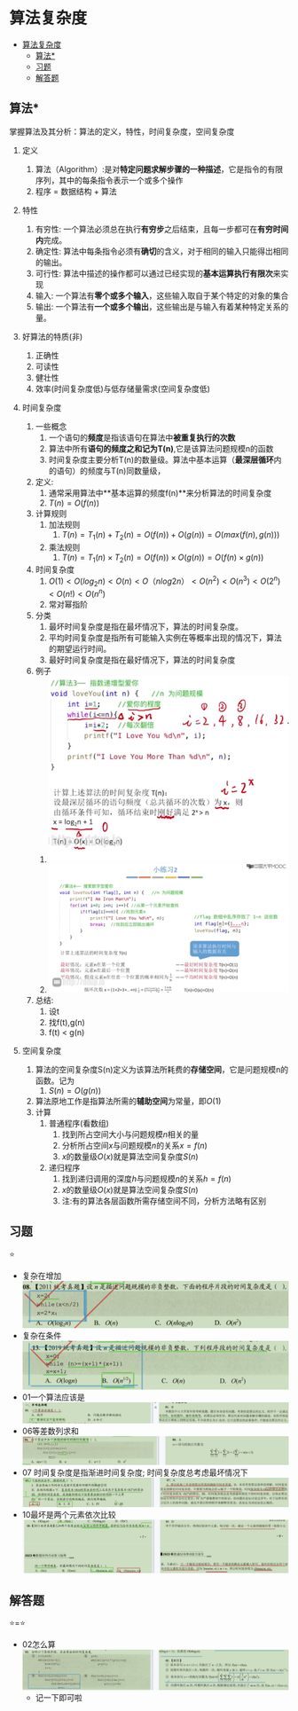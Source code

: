 # 算法复杂度

- [算法复杂度](#算法复杂度)
  - [算法\*](#算法)
  - [习题](#习题)
  - [解答题](#解答题)

## 算法*

掌握算法及其分析：算法的定义，特性，时间复杂度，空间复杂度

1. 定义
   1. 算法（Algorithm）:是对**特定问题求解步骤的一种描述**，它是指令的有限序列，其中的每条指令表示一个或多个操作
   2. 程序 = 数据结构 + 算法

2. 特性
   1. 有穷性: 一个算法必须总在执行**有穷步**之后结束，且每一步都可在**有穷时间内**完成。
   2. 确定性: 算法中每条指令必须有**确切**的含义，对于相同的输入只能得岀相同的输出。
   3. 可行性: 算法中描述的操作都可以通过已经实现的**基本运算执行有限次**来实现
   4. 输入: 一个算法有**零个或多个输入**，这些输入取自于某个特定的对象的集合
   5. 输出: 一个算法有**一个或多个输出**，这些输出是与输入有着某种特定关系的量。

3. 好算法的特质(非)
   1. 正确性
   2. 可读性
   3. 健壮性
   4. 效率(时间复杂度低)与低存储量需求(空间复杂度低)

4. 时间复杂度
   1. 一些概念
      1. 一个语句的**频度**是指该语句在算法中**被重复执行的次数**
      2. 算法中所有**语句的频度之和记为T(n)**,它是该算法问题规模n的函数
      3. 时间复杂度主要分析T(n)的数量级。算法中基本运算（**最深层循环**内的语句）的频度与T(n)同数量级，
   2. 定义:
      1. 通常采用算法中**基本运算的频度f(n)**来分析算法的时间复杂度
      2. $T(n) = O(f(n))$
   3. 计算规则
      1. 加法规则
         1. $T(n)=T_1(n)+T_2(n)=O(f(n))+O(g(n))=O(max(f(n),g(n)))$
      2. 乘法规则
         1. $T(n)= T_1(n)×T_2(n)=O(f(n))×O(g(n))= O(f(n)×g(n))$
   4. 时间复杂度
      1. $O(1) < O (log_2n) < O(n) < O（nlog2n）< O (n^2) < O(n^3) < O(2^n) < O(n!) < O(n^n)$
      2. 常对幂指阶
   5. 分类
      1. 最坏时间复杂度是指在最坏情况下，算法的时间复杂度。
      2. 平均时间复杂度是指所有可能输入实例在等概率出现的情况下，算法的期望运行时间。
      3. 最好时间复杂度是指在最好情况下，算法的时间复杂度
   6. 例子
      1. ![20221026214551](https://raw.githubusercontent.com/Logible/Image/main/note_image/20221026214551.png)
      2. ![20221026214736](https://raw.githubusercontent.com/Logible/Image/main/note_image/20221026214736.png)
   7. 总结:
      1. 设t
      2. 找f(t),g(n)
      3. f(t) < g(n)

5. 空间复杂度
   1. 算法的空间复杂度S(n)定义为该算法所耗费的**存储空间**，它是问题规模n的函数。记为
      1. $S(n)=O(g(n))$
   2. 算法原地工作是指算法所需的**辅助空间**为常量，即$O(1)$
   3. 计算
      1. 普通程序(看数组)
         1. 找到所占空间大小与问题规模$n$相关的量
         2. 分析所占空间$x$与问题规模$n$的关系$x=f(n)$
         3. $x$的数量级$O(x)$就是算法空间复杂度$S(n)$
      2. 递归程序
         1. 找到递归调用的深度$h$与问题规模$n$的关系$h=f(n)$
         2. $x$的数量级$O(x)$就是算法空间复杂度$S(n)$
         3. 注:有的算法各层函数所需存储空间不同，分析方法略有区别

## 习题

⭐

- 复杂在增加![20221027215153](https://raw.githubusercontent.com/Logible/Image/main/note_image/20221027215153.png)
- 复杂在条件![20221027215208](https://raw.githubusercontent.com/Logible/Image/main/note_image/20221027215208.png)
- 01一个算法应该是![20221026221305](https://raw.githubusercontent.com/Logible/Image/main/note_image/20221026221305.png)
- 06等差数列求和![20221026221625](https://raw.githubusercontent.com/Logible/Image/main/note_image/20221026221625.png)
- 07 时间复杂度是指渐进时间复杂度; 时间复杂度总考虑最坏情况下![20221026221904](https://raw.githubusercontent.com/Logible/Image/main/note_image/20221026221904.png)
- 10最坏是两个元素依次比较![20221026222103](https://raw.githubusercontent.com/Logible/Image/main/note_image/20221026222103.png)

## 解答题

⭐=⭐

- 02怎么算![20221027215449](https://raw.githubusercontent.com/Logible/Image/main/note_image/20221027215449.png)
  - 记一下即可啦
